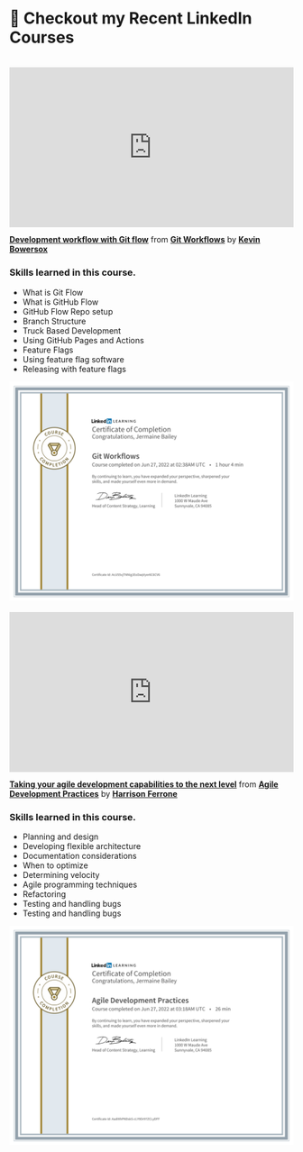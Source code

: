 <h1>👀 Checkout my Recent LinkedIn Courses</h1>

<br>
<div style="position:relative;height:0;padding-bottom:56.25%"><iframe width="640" height="360" src="https://www.linkedin.com/learning/embed/git-workflows/development-workflow-with-git-flow?autoplay=false&claim=AQHyen3te7zTegAAAYGiwayQWqZ4QkjhmHcII_DYNhYkFhAey_Y7p3h4MysQdpxJcJVY_OcS_XicnnIPbanaBsY_JLnWeENLd-rJS1UYv0HV7IEc2ZGwxIvCsBKkY2VjtdmxzpYd4bO0CjglPP2XNOhy8CzS_xPVUyMrFpC77KGFiDXahX29gX1mj23wockBqSupzX4KG4vQosr5Zt9tj4hln_vnhCOChcixXTwrEruM1xBImmNEurJLxi1jXiLrX75Ry85BTb08QqvhxqPKExvWUtg3eXb6F8HyhJeqDYN1M8LKGCAX1zLxs6y2KfLgZDUd6AnczmBBkF-LOroTTqeEW8SJbJrdO9wqq_F9DErXJ1qGeKzdz9-nRiwex2xcgW95Vsun-_lP-TwR5R-5taHFqG7-G2JP825GsYHTuV_tY_eTY_6BMwI67V5w4qzR4uQf6fuzCDWMqllt8K9_X8d9kAgitBZJFZWnF9r5-25b2hBkPnVb3vzNcDBMprDzjmUs4sj1RTme-pAjsdaR1hlwcRH7V5XC2I-tmuhywazJoWLWOj6oj5m-yHwhvoMIPSnXqXO61-7LrF3w0yJwEL0cGll1J08iJYqhYsj7ZWl94Tgu4cORBb95X4ERCLuHUZDc9uS5PzZLZFJfvsj4dP8fOGxQ1EWtGD7J4DNsN4nWyW5kQWLPq0T7FOtpw6jTPf534UkBACVz_oiCNNVNNhhZTZwHos5MyYbGLjROuF-fZFhGoxlB3e_Gjkt-ElmgAwvjVa6-AwOSNsKSe3LiEOSPByWxIMIBdInfBLnI67XRWJvr7KoBNLrILKBIThJCSWSS4kC5vxsS9xjw0SU3pkktM6N8bhIQ33fVUbnkkaILl_Jw77TNpSfgl8V_ptdaVjd7Ce5UZsd92s86mL4SU8UVM4dcFI9LGcx1BNpz1QtBU-5fnK1uBMZEEeJPk63ZJnf5fagMfYI3y8w96DBSxN-7ZIK6HDevzRKhcKJM0IPu8J_Kr-smOUiDEelUhxb7YYzhIVM6A0IJKrv8rxIc00BluJdDhgkTAqrb1H77xC5i3dW0O6CDQBcD73-LVFNjVKauq3x-xdtkAaCxmLxpFIhcFAIVtPi8Do6_QLy_RK12utCFgxb-VhF3KeqgUazBZPr7vD37ej_E1g2xOwtaxVPIVc5ucjef71Ma&lipi=urn%3Ali%3Apage%3Ad_learning_content%3BRC%2FN4pFHQQ%2B7EFlQdifrPg%3D%3D&licu" mozallowfullscreen="true" webkitallowfullscreen="true" allowfullscreen="true" frameborder="0" style="position:absolute;width:100%;height:100%;left:0"></iframe></div><p><strong><a href="https://www.linkedin.com/learning/git-workflows/development-workflow-with-git-flow?trk=embed_lil">Development workflow with Git flow</a></strong> from <strong><a href="https://www.linkedin.com/learning/git-workflows?trk=embed_lil">Git Workflows</a></strong> by <strong><a href="https://www.linkedin.com/learning/instructors/kevin-bowersox?trk=embed_lil">Kevin Bowersox</a></strong></p>

<h3>Skills learned in this course.</h3>

<ul>
<li>What is Git Flow</li>
<li>What is GitHub Flow</li>
<li>GitHub Flow Repo setup</li>
<li>Branch Structure</li>
<li>Truck Based Development</li>
<li>Using GitHub Pages and Actions</li>
<li>Feature Flags</li>
<li>Using feature flag software</li>
<li>Releasing with feature flags</li>
</ul>

<img src='./assets/gitworkflow.png'>

<br>
<br>

<div style="position:relative;height:0;padding-bottom:56.25%"><iframe width="640" height="360" src="https://www.linkedin.com/learning/embed/agile-development-practices/taking-your-agile-development-capabilities-to-the-next-level?autoplay=false&claim=AQHtMt9smpoQJAAAAYGjW2FvZVRsfgojnUDo8ygEYmUW-JciQLewn_6P90hH5bSofvharyCjbcM4X0ZSj5kZGSBCoAhEpACZYFCoceEbjtKCKwjyCtCAG2YdVmKpHiu9IeR-s1taV7VCpPjMODQ5W3PK_7y1bHjVmeb0AG-AxAqXhBeB5hwIqMRYSOIL5EOQ-71iisL3C5jZ2sXioT5uwIujLJVdKpTr0o9TdgZ0EyTM20ilP2hWM5j0zzCZ-qhFjxJPN0k9XVnjJL98jijZ5sqApIAZA4v0HfQzbhJGflMfUbgeVE5JcqfUAAr9ulb_HD0wqs0xPe63FONWFjVDBrkPyGCsuSTW8h8kHofH0VrJaV3UDLxw6i2XMG2gNjNzYeYPK2jUQoGTnrWIWvOLBemVFuuZphVzcuuK39mZiSxdDeacd8218xC98tWK5PTqJXGsDpRVkPG28xjPrabRKA57e-lNoMr7kI10rrhhjCecinrOl35tHPDQlhYxFIweX_J2P945FAfDb0L4UCtN5fkwv4EA8tpdrTmaPRgHYW78CpN2dVs6NFXJ_E4OAWo0Fa8oCKhEUihkgZLOgqL3vlRlz3HOIJe6juGxJwpCW_ZetsI3Hefn8dtjAH9rUXtA1RQTg7RKbO9B7_c6hyUBQ5ZgYiEc242uWFAqjJ0CgYmDy9UIIhy0kWmC8xH4S4RhaPoRlC2zAVKnOfMGcPqkp26g5p17K4EyXg0ft22Em80Wh8MVmuynb6ikpq40TDPoKf_j9B5ayGUKObXGvdqZyrJPmxoWKBhascCGxuFffwWqTxtTgsO2HT_LxEFJVwY1BSOo6aVlJZmVobF8d8SVHSGd_-nhJNaQzrAE21Qw6fD5v3cUGkb0NJKzC_Zmo2mjoCTpwR4ajkTAZ9N5QVayzj8VMcylqXRCvJdQsSsj4cBbmHFiTuCcG9q7Y_A5ZbJeo8urp14DNKFMHHcE7XNaKXji9_oFowdfGAvbkMPVC9djmK_qSeYIOG5USlpPdjfEXy1FOaGcP8kdMl6SV64uYBOrSC7qwJ30PVcEkJwPizmbj4t0_k_-7BvJDOPVyIl2edsgDbNKrz7HrvGURTM7_3tpRlE0pCRAYTd4qusmrs4tJIxE_ijeSk0qXiWH3o23iPMt3kmN_LzWVi2EGXmV_uHKLoeMoSo&lipi=urn%3Ali%3Apage%3Ad_learning_content%3BbtxeWXRnRV6OiYjcP5XgpQ%3D%3D&licu" mozallowfullscreen="true" webkitallowfullscreen="true" allowfullscreen="true" frameborder="0" style="position:absolute;width:100%;height:100%;left:0"></iframe></div><p><strong><a href="https://www.linkedin.com/learning/agile-development-practices/taking-your-agile-development-capabilities-to-the-next-level?trk=embed_lil">Taking your agile development capabilities to the next level</a></strong> from <strong><a href="https://www.linkedin.com/learning/agile-development-practices?trk=embed_lil">Agile Development Practices</a></strong> by <strong><a href="https://www.linkedin.com/learning/instructors/harrison-ferrone?trk=embed_lil">Harrison Ferrone</a></strong></p>

<h3>Skills learned in this course.</h3>

<ul>
<li>Planning and design</li>
<li>Developing flexible architecture</li>
<li>Documentation considerations</li>
<li>When to optimize</li>
<li>Determining velocity</li>
<li>Agile programming techniques</li>
<li>Refactoring</li>
<li>Testing and handling bugs</li>
<li>Testing and handling bugs</li>
</ul>

<img src='./assets/agiledevelopment.png'>
